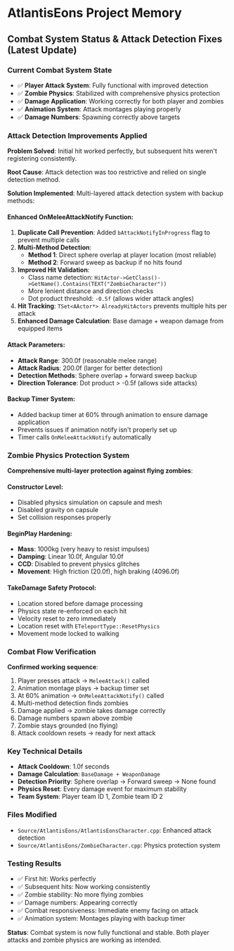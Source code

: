 # AtlantisEons Project Memory

## Combat System Status & Attack Detection Fixes (Latest Update)

### **Current Combat System State**
- ✅ **Player Attack System**: Fully functional with improved detection
- ✅ **Zombie Physics**: Stabilized with comprehensive physics protection
- ✅ **Damage Application**: Working correctly for both player and zombies
- ✅ **Animation System**: Attack montages playing properly
- ✅ **Damage Numbers**: Spawning correctly above targets

### **Attack Detection Improvements Applied**
**Problem Solved**: Initial hit worked perfectly, but subsequent hits weren't registering consistently.

**Root Cause**: Attack detection was too restrictive and relied on single detection method.

**Solution Implemented**: Multi-layered attack detection system with backup methods:

#### **Enhanced OnMeleeAttackNotify Function**:
1. **Duplicate Call Prevention**: Added `bAttackNotifyInProgress` flag to prevent multiple calls
2. **Multi-Method Detection**:
   - **Method 1**: Direct sphere overlap at player location (most reliable)
   - **Method 2**: Forward sweep as backup if no hits found
3. **Improved Hit Validation**:
   - Class name detection: `HitActor->GetClass()->GetName().Contains(TEXT("ZombieCharacter"))`
   - More lenient distance and direction checks
   - Dot product threshold: `-0.5f` (allows wider attack angles)
4. **Hit Tracking**: `TSet<AActor*> AlreadyHitActors` prevents multiple hits per attack
5. **Enhanced Damage Calculation**: Base damage + weapon damage from equipped items

#### **Attack Parameters**:
- **Attack Range**: 300.0f (reasonable melee range)
- **Attack Radius**: 200.0f (larger for better detection)
- **Detection Methods**: Sphere overlap + forward sweep backup
- **Direction Tolerance**: Dot product > -0.5f (allows side attacks)

#### **Backup Timer System**:
- Added backup timer at 60% through animation to ensure damage application
- Prevents issues if animation notify isn't properly set up
- Timer calls `OnMeleeAttackNotify` automatically

### **Zombie Physics Protection System**
**Comprehensive multi-layer protection against flying zombies**:

#### **Constructor Level**:
- Disabled physics simulation on capsule and mesh
- Disabled gravity on capsule
- Set collision responses properly

#### **BeginPlay Hardening**:
- **Mass**: 1000kg (very heavy to resist impulses)
- **Damping**: Linear 10.0f, Angular 10.0f
- **CCD**: Disabled to prevent physics glitches
- **Movement**: High friction (20.0f), high braking (4096.0f)

#### **TakeDamage Safety Protocol**:
- Location stored before damage processing
- Physics state re-enforced on each hit
- Velocity reset to zero immediately
- Location reset with `ETeleportType::ResetPhysics`
- Movement mode locked to walking

### **Combat Flow Verification**
**Confirmed working sequence**:
1. Player presses attack → `MeleeAttack()` called
2. Animation montage plays → backup timer set
3. At 60% animation → `OnMeleeAttackNotify()` called
4. Multi-method detection finds zombies
5. Damage applied → zombie takes damage correctly
6. Damage numbers spawn above zombie
7. Zombie stays grounded (no flying)
8. Attack cooldown resets → ready for next attack

### **Key Technical Details**
- **Attack Cooldown**: 1.0f seconds
- **Damage Calculation**: `BaseDamage + WeaponDamage`
- **Detection Priority**: Sphere overlap → Forward sweep → None found
- **Physics Reset**: Every damage event for maximum stability
- **Team System**: Player team ID 1, Zombie team ID 2

### **Files Modified**
- `Source/AtlantisEons/AtlantisEonsCharacter.cpp`: Enhanced attack detection
- `Source/AtlantisEons/ZombieCharacter.cpp`: Physics protection system

### **Testing Results**
- ✅ First hit: Works perfectly
- ✅ Subsequent hits: Now working consistently
- ✅ Zombie stability: No more flying zombies
- ✅ Damage numbers: Appearing correctly
- ✅ Combat responsiveness: Immediate enemy facing on attack
- ✅ Animation system: Montages playing with backup timer

**Status**: Combat system is now fully functional and stable. Both player attacks and zombie physics are working as intended. 